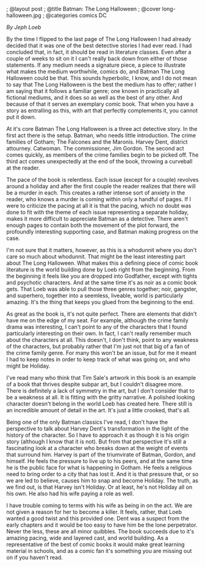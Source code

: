 ; @layout post
; @title Batman: The Long Halloween
; @cover long-halloween.jpg
; @categories comics DC

_By Jeph Loeb_

By the time I flipped to the last page of The Long Halloween I had already decided that it was one of the best detective stories I had ever read. I had concluded that, in fact, it should be read in literature classes. Even after a couple of weeks to sit on it I can't really back down from either of those statements. If any medium needs a signature piece, a piece to illustrate what makes the medium worthwhile, comics do, and Batman The Long Halloween could be that. This sounds hyperbolic, I know, and I do not mean to say that The Long Halloween is the best the medium has to offer; rather I am saying that it follows a familiar genre; one known in practically all fictional mediums, and it does so as well as the best of any other. And because of that it serves an exemplary comic book. That when you have a story as entralling as this, with art that perfectly complements it, you cannot put it down.

At it's core Batman The Long Halloween is a three act detective story. In the first act there is the setup. Batman, who needs little introduction. The crime families of Gotham; The Falcones and the Maronis. Harvey Dent, district attourney. Catwoman. The commissioner, Jim Gordon. The second act comes quickly, as members of the crime families begin to be picked off. The third act comes unexpectedly at the end of the book, throwing a curveball at the reader.

The pace of the book is relentless. Each issue (except for a couple) revolves around a holiday and after the first couple the reader realizes that there will be a murder in each. This creates a rather intense sort of anxiety in the reader, who knows a murder is coming within only a handful of pages. If I were to criticize the pacing at all it is that the pacing, which no doubt was done to fit with the theme of each issue representing a separate holiday, makes it more difficult to appreciate Batman as a detective. There aren't enough pages to contain both the movement of the plot forward, the profoundly interesting supporting case, and Batman making progress on the case.

I'm not sure that it matters, however, as this is a whodunnit where you don't care so much about whodunnit. That might be the least interesting part about The Long Halloween. What makes this a defining piece of comic book literature is the world building done by Loeb right from the beginning. From the beginning it feels like you are dropped into Godfather, except with tights and psychotic characters. And at the same time it's as noir as a comic book gets. That Loeb was able to pull those three genres together; noir, gangster, and superhero, together into a seemless, liveable, world is particularly amazing. It's the thing that keeps you glued from the beginning to the end.

As great as the book is, it's not quite perfect. There are elements that didn't have me on the edge of my seat. For example, although the crime family drama was interesting, I can't point to any of the characters that I found particularly interesting on their own. In fact, I can't really remember much about the characters at all. This doesn't, I don't think, point to any weakness of the characters, but probably rather that I'm just not that big of a fan of the crime family genre. For many this won't be an issue, but for me it meant I had to keep notes in order to keep track of what was going on, and who might be Holiday.

I've read many who think that Tim Sale's artwork in this book is an example of a book that thrives despite subpar art, but I couldn't disagree more. There is definitely a lack of symmetry in the art, but I don't consider that to be a weakness at all. It is fitting with the gritty narrative. A polished looking character doesn't belong in the world Loeb has created here. There still is an incredible amount of detail in the art. It's just a little crooked, that's all.

Being one of the only Batman classics I've read, I don't have the perspective to talk about Harvey Dent's transformation in the light of the history of the character. So I have to approach it as though it is his origin story (although I know that it is not). But from that perspective it's still a fascinating look at a character who breaks down at the weight of events that surround him. Harvey is part of the triumvirate of Batman, Gordon, and himself. He feels the pressure to live up to his peers, and at the same time he is the public face for what is happening in Gotham. He feels a religious need to bring order to a city that has lost it. And it is that pressure that, or so we are led to believe, causes him to snap and become Holiday. The truth, as we find out, is that Harvey isn't Holiday. Or at least, he's not Holiday all on his own. He also had his wife paying a role as well.

I have trouble coming to terms with his wife as being in on the act. We are not given a reason for her to become a killer. It feels, rather, that Loeb wanted a good twist and this provided one. Dent was a suspect from the early chapters and it would be too easy to have him be the lone perpetrator. Never the less, these are all minor quibbles. The book succeeds due to it's amazing pacing, wide and layered cast, and world building. As a representative of the best of comic books it would make great learning material in schools, and as a comic fan it's something you are missing out on if you haven't read.
